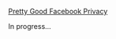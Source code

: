 [Pretty Good Facebook Privacy](https://www.itsc.inf.hs-flensburg.de/development/item/58-pretty-good-facebook-privacy)

In progress...

